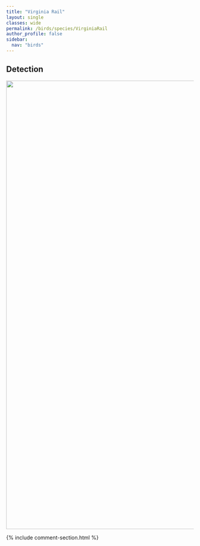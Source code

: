 ```yaml
---
title: "Virginia Rail"
layout: single
classes: wide
permalink: /birds/species/VirginiaRail
author_profile: false
sidebar:
  nav: "birds"
---
```


<h2>Detection</h2>

<a href="https://drive.google.com/uc?export=view&id=1mOzO6rjV-CG3WAlnKLL59uxkhQaZ2m_-">
<img src="https://drive.google.com/uc?export=view&id=1mOzO6rjV-CG3WAlnKLL59uxkhQaZ2m_-" height = "1200" width = "800">
</a>

{% include comment-section.html %}
